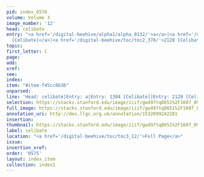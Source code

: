 ```yaml
---
pid: index_0576
volume: Volume 3
image_number: '12'
head: celibate
entry: "<a href='/digital-beehive/alpha1/alpha_0132/'>a</a>|<a href='/digital-beehive/toc/toc2_254/'>1304
  [Celibate]</a>|<a href='/digital-beehive/toc/toc2_378/'>2128 [Celibate]</a>"
topic: 
first_letter: C
page: 
add: 
xref: 
see: 
index: 
item: "#item-f45cc6b36"
unparsed: 
line: 'Head: celibate|Entry: a|Entry: 1304 [Celibate]|Entry: 2128 [Celibate]|#item-f45cc6b36'
selection: https://stacks.stanford.edu/image/iiif/gw497tq8651%2F1607_0955/1124,990,706,121/full/0/default.jpg
full_image: https://stacks.stanford.edu/image/iiif/gw497tq8651%2F1607_0955/full/full/0/default.jpg
annotation_uri: http://dev.llgc.org.uk/annotation/1532099242281
insertion: 
thumbnail: https://stacks.stanford.edu/image/iiif/gw497tq8651%2F1607_0955/1124,990,706,121/150,/0/default.jpg
label: celibate
location: "<a href='/digital-beehive/toc/toc3_12/'>Full Page</a>"
issue: 
insertion_xref: 
order: '0575'
layout: index_item
collection: index1
---
```

